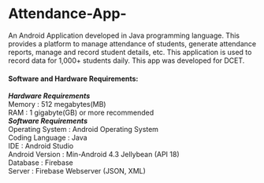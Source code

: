 # Attendance-App-
An Android Application developed in Java programming language. This provides a platform to manage attendance of students, generate attendance reports, manage and record student details, etc. This application is used to record data for 1,000+ students daily. This app was developed for DCET. 







#### Software and Hardware Requirements:
***Hardware Requirements***   
Memory		: 	512 megabytes(MB)   
RAM			:  	1 gigabyte(GB) or more recommended  
***Software Requirements***      
Operating System	:	Android Operating System  
Coding Language	:	Java  
IDE			:	Android Studio  
Android Version	:	Min-Android 4.3 Jellybean (API 18)  
Database		:	Firebase  
Server 			:	Firebase Webserver (JSON, XML)  
